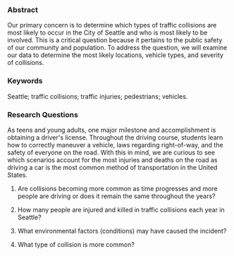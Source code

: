 ### Abstract

Our primary concern is to determine which types of traffic collisions are most likely to occur in the City of Seattle and who is most likely to be involved. This is a critical question because it pertains to the public safety of our community and population. To address the question, we will examine our data to determine the most likely locations, vehicle types, and severity of collisions.

### Keywords

Seattle; traffic collisions; traffic injuries; pedestrians; vehicles.

### Research Questions 

As teens and young adults, one major milestone and accomplishment is obtaining a driver's license. Throughout the driving course, students learn how to correctly maneuver a vehicle, laws regarding right-of-way, and the safety of everyone on the road. With this in mind, we are curious to see which scenarios account for the most injuries and deaths on the road as driving a car is the most common method of transportation in the United States.

1. Are collisions becoming more common as time progresses and more people are driving or does it remain the same throughout the years?
 
2. How many people are injured and killed in traffic collisions each year in Seattle?

3. What environmental factors (conditions) may have caused the incident?

4. What type of collision is more common?
